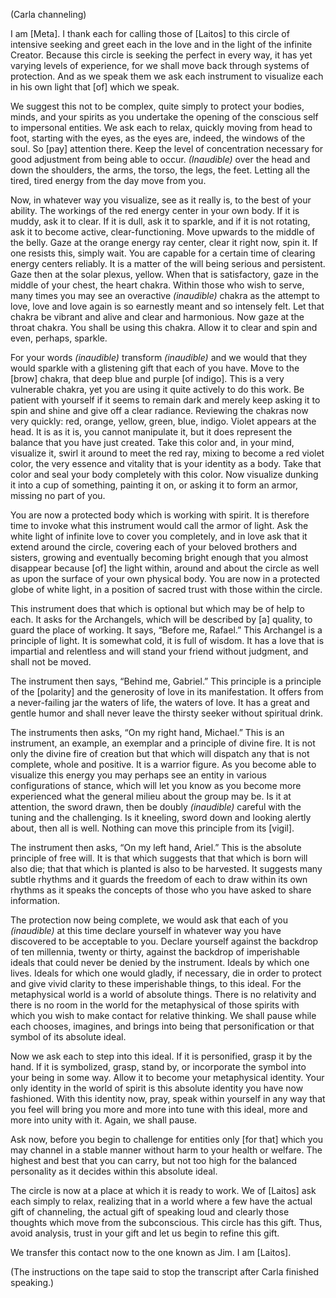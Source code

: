 <p class="channel-type">(Carla channeling)</p>
<p>I am [Meta]. I thank each for calling those of [Laitos] to this circle of intensive seeking and greet each in the love and in the light of the infinite Creator. Because this circle is seeking the perfect in every way, it has yet varying levels of experience, for we shall move back through systems of protection. And as we speak them we ask each instrument to visualize each in his own light that [of] which we speak.</p>
<p>We suggest this not to be complex, quite simply to protect your bodies, minds, and your spirits as you undertake the opening of the conscious self to impersonal entities. We ask each to relax, quickly moving from head to foot, starting with the eyes, as the eyes are, indeed, the windows of the soul. So [pay] attention there. Keep the level of concentration necessary for good adjustment from being able to occur. <em>(Inaudible)</em> over the head and down the shoulders, the arms, the torso, the legs, the feet. Letting all the tired, tired energy from the day move from you.</p>
<p>Now, in whatever way you visualize, see as it really is, to the best of your ability. The workings of the red energy center in your own body. If it is muddy, ask it to clear. If it is dull, ask it to sparkle, and if it is not rotating, ask it to become active, clear-functioning. Move upwards to the middle of the belly. Gaze at the orange energy ray center, clear it right now, spin it. If one resists this, simply wait. You are capable for a certain time of clearing energy centers reliably. It is a matter of the will being serious and persistent. Gaze then at the solar plexus, yellow. When that is satisfactory, gaze in the middle of your chest, the heart chakra. Within those who wish to serve, many times you may see an overactive <em>(inaudible)</em> chakra as the attempt to love, love and love again is so earnestly meant and so intensely felt. Let that chakra be vibrant and alive and clear and harmonious. Now gaze at the throat chakra. You shall be using this chakra. Allow it to clear and spin and even, perhaps, sparkle.</p>
<p>For your words <em>(inaudible)</em> transform <em>(inaudible)</em> and we would that they would sparkle with a glistening gift that each of you have. Move to the [brow] chakra, that deep blue and purple [of indigo]. This is a very vulnerable chakra, yet you are using it quite actively to do this work. Be patient with yourself if it seems to remain dark and merely keep asking it to spin and shine and give off a clear radiance. Reviewing the chakras now very quickly: red, orange, yellow, green, blue, indigo. Violet appears at the head. It is as it is, you cannot manipulate it, but it does represent the balance that you have just created. Take this color and, in your mind, visualize it, swirl it around to meet the red ray, mixing to become a red violet color, the very essence and vitality that is your identity as a body. Take that color and seal your body completely with this color. Now visualize dunking it into a cup of something, painting it on, or asking it to form an armor, missing no part of you.</p>
<p>You are now a protected body which is working with spirit. It is therefore time to invoke what this instrument would call the armor of light. Ask the white light of infinite love to cover you completely, and in love ask that it extend around the circle, covering each of your beloved brothers and sisters, growing and eventually becoming bright enough that you almost disappear because [of] the light within, around and about the circle as well as upon the surface of your own physical body. You are now in a protected globe of white light, in a position of sacred trust with those within the circle.</p>
<p>This instrument does that which is optional but which may be of help to each. It asks for the Archangels, which will be described by [a] quality, to guard the place of working. It says, “Before me, Rafael.” This Archangel is a principle of light. It is somewhat cold, it is full of wisdom. It has a love that is impartial and relentless and will stand your friend without judgment, and shall not be moved.</p>
<p>The instrument then says, “Behind me, Gabriel.” This principle is a principle of the [polarity] and the generosity of love in its manifestation. It offers from a never-failing jar the waters of life, the waters of love. It has a great and gentle humor and shall never leave the thirsty seeker without spiritual drink.</p>
<p>The instruments then asks, “On my right hand, Michael.” This is an instrument, an example, an exemplar and a principle of divine fire. It is not only the divine fire of creation but that which will dispatch any that is not complete, whole and positive. It is a warrior figure. As you become able to visualize this energy you may perhaps see an entity in various configurations of stance, which will let you know as you become more experienced what the general milieu about the group may be. Is it at attention, the sword drawn, then be doubly <em>(inaudible)</em> careful with the tuning and the challenging. Is it kneeling, sword down and looking alertly about, then all is well. Nothing can move this principle from its [vigil].</p>
<p>The instrument then asks, “On my left hand, Ariel.” This is the absolute principle of free will. It is that which suggests that that which is born will also die; that that which is planted is also to be harvested. It suggests many subtle rhythms and it guards the freedom of each to draw within its own rhythms as it speaks the concepts of those who you have asked to share information.</p>
<p>The protection now being complete, we would ask that each of you <em>(inaudible)</em> at this time declare yourself in whatever way you have discovered to be acceptable to you. Declare yourself against the backdrop of ten millennia, twenty or thirty, against the backdrop of imperishable ideals that could never be denied by the instrument. Ideals by which one lives. Ideals for which one would gladly, if necessary, die in order to protect and give vivid clarity to these imperishable things, to this ideal. For the metaphysical world is a world of absolute things. There is no relativity and there is no room in the world for the metaphysical of those spirits with which you wish to make contact for relative thinking. We shall pause while each chooses, imagines, and brings into being that personification or that symbol of its absolute ideal.</p>
<p>Now we ask each to step into this ideal. If it is personified, grasp it by the hand. If it is symbolized, grasp, stand by, or incorporate the symbol into your being in some way. Allow it to become your metaphysical identity. Your only identity in the world of spirit is this absolute identity you have now fashioned. With this identity now, pray, speak within yourself in any way that you feel will bring you more and more into tune with this ideal, more and more into unity with it. Again, we shall pause.</p>
<p>Ask now, before you begin to challenge for entities only [for that] which you may channel in a stable manner without harm to your health or welfare. The highest and best that you can carry, but not too high for the balanced personality as it decides within this absolute ideal.</p>
<p>The circle is now at a place at which it is ready to work. We of [Laitos] ask each simply to relax, realizing that in a world where a few have the actual gift of channeling, the actual gift of speaking loud and clearly those thoughts which move from the subconscious. This circle has this gift. Thus, avoid analysis, trust in your gift and let us begin to refine this gift.</p>
<p>We transfer this contact now to the one known as Jim. I am [Laitos].</p>
<p class="comment">(The instructions on the tape said to stop the transcript after Carla finished speaking.)</p>